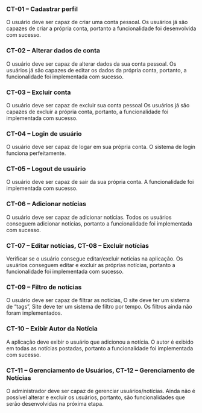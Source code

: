 ### CT-01 – Cadastrar perfil

O usuário deve ser capaz de criar uma conta pessoal.
Os usuários já são capazes de criar a própria conta, portanto a funcionalidade foi desenvolvida com sucesso.

### CT-02 – Alterar dados de conta

O usuário deve ser capaz de alterar dados da sua conta pessoal.
Os usuários já são capazes de editar os dados da própria conta, portanto, a funcionalidade foi implementada com sucesso.

### CT-03 – Excluir conta

O usuário deve ser capaz de excluir sua conta pessoal
Os usuários já são capazes de excluir a própria conta, portanto, a funcionalidade foi implementada com sucesso.

### CT-04 – Login de usuário

O usuário deve ser capaz de logar em sua própria conta.
O sistema de login funciona perfeitamente.

### CT-05 – Logout de usuário

O usuário deve ser capaz de sair da sua própria conta.
A funcionalidade foi implementada com sucesso.

### CT-06 – Adicionar notícias

O usuário deve ser capaz de adicionar notícias.
Todos os usuários conseguem adicionar notícias, portanto a funcionalidade foi implementada com sucesso.

### CT-07 – Editar notícias, CT-08 – Excluir notícias

Verificar se o usuário consegue editar/excluir notícias na aplicação.
Os usuários conseguem editar e excluir as próprias notícias, portanto a funcionalidade foi implementada com sucesso.

### CT-09 – Filtro de notícias

O usuário deve ser capaz de filtrar as notícias, O site deve ter um sistema de “tags”, Site deve ter um sistema de filtro por tempo.
Os filtros ainda não foram implementados.

### CT-10 – Exibir Autor da Notícia

A aplicação deve exibir o usuário que adicionou a notícia.
O autor é exibido em todas as notícias postadas, portanto a funcionalidade foi implementada com sucesso.

### CT-11 – Gerenciamento de Usuários, CT-12 – Gerenciamento de Notícias

O administrador deve ser capaz de gerenciar usuários/notícias.
Ainda não é possível alterar e excluir os usuários, portanto, são funcionalidades que serão desenvolvidas na próxima etapa.
